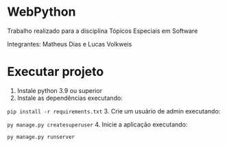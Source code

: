 # WebPython

Trabalho realizado para a disciplina Tópicos Especiais em Software

Integrantes: Matheus Dias e Lucas Volkweis


# Executar projeto

1. Instale python 3.9 ou superior
2. Instale as dependências executando:

`pip install -r requirements.txt`
3. Crie um usuário de admin executando:

`py manage.py createsuperuser`
4. Inicie a aplicação executando:

`py manage.py runserver `